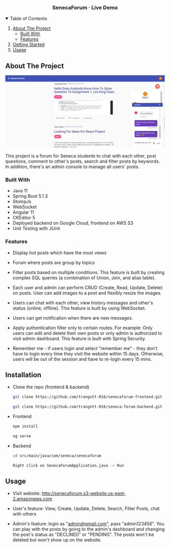 <h3 align="center">SenecaForum · <a src = "http://senecaforum.s3-website.us-east-2.amazonaws.com">Live Demo</a></h3>



<!-- TABLE OF CONTENTS -->
<details open="open">
  <summary>Table of Contents</summary>
  <ol>
    <li>
      <a href="#about-the-project">About The Project</a>
      <ul>
        <li><a href="#built-with">Built With</a></li>
        <li><a href="#built-with">Features</a></li>
      </ul>
    </li>
    <li>
      <a href="#getting-started">Getting Started</a>
    </li>
    <li><a href="#usage">Usage</a></li>
  </ol>
</details>



<!-- ABOUT THE PROJECT -->
## About The Project

![Product Name Screen Shot](src/assets/screenshot.png)

This project is a forum for Seneca students to chat with each other, post questions, comment to other's posts, search and filter posts by keywords. In addition, there's an admin console to manage all users' posts.

### Built With

* Java 11
* Spring Boot 5.1.3
* StompJs
* WebSocket
* Angular 11
* CKEditor 5
* Deployed backend on Google Cloud, frontend on AWS S3
* Unit Testing with JUnit

### Features
* Display hot posts which have the most views


* Forum where posts are group by topics


* Filter posts based on multiple conditions. This feature is built by creating complex SQL queries (a combination of Union, Join, and alias table).


* Each user and admin can perform CRUD (Create, Read, Update, Delete) on posts. User can add images to a post and flexibly resize the images.


* Users can chat with each other, view history messages and other's status (online, offline). This feature is built by using WebSocket.


* Users can get notification when there are new messages.


* Apply authentication filter only to certain routes. For example: Only users can edit and delete their own posts or only admin is authorized to visit admin dashboard. This feature is built with Spring Security.


* Remember me - if users login and select "remember me" - they don't have to login every time they visit the website within 15 days. Otherwise, users will be out of the session and have to re-login every 15 mins.


## Installation

* Clone the repo (frontend & backend)
   ```sh
  git clone https://github.com/trangntt-016/senecaforum-frontend.git
   ```
  ```sh
  git clone https://github.com/trangntt-016/seneca-forum-backend.git
   ```
* Frontend
   ```sh
   npm install
   ```
  ```sh
  ng serve
   ```
* Backend
   ```sh
  cd src/main/java/com/seneca/senecaforum
   ```
  ```sh
  Right click on SenecaForumApplication.java -> Run
   ```

## Usage
* Visit website: http://senecaforum.s3-website.us-east-2.amazonaws.com


* User's feature: View, Create, Update, Delete, Search, Filter Posts, chat with others


* Admin's feature: login as "admin@gmail.com", pass "admin123456". You can play with the posts by going to the admin's dashboard and changing the post's status as "DECLINED" or "PENDING". The posts won't be deleted but won't show up on the website.

